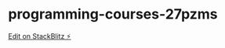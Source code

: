 # programming-courses-27pzms

[Edit on StackBlitz ⚡️](https://stackblitz.com/edit/programming-courses-27pzms)